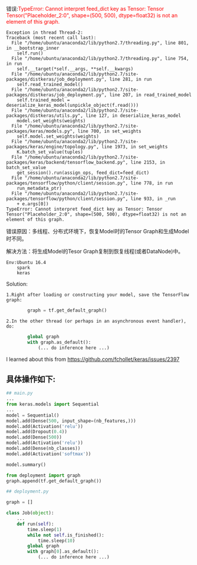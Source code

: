 
错误:<span style="color:red">TypeError: Cannot interpret feed_dict key as Tensor: Tensor Tensor("Placeholder_2:0", shape=(500, 500), dtype=float32) is not an element of this graph.</span>

```
Exception in thread Thread-2:                                                   
Traceback (most recent call last):
  File "/home/ubuntu/anaconda2/lib/python2.7/threading.py", line 801, in __bootstrap_inner
    self.run()
  File "/home/ubuntu/anaconda2/lib/python2.7/threading.py", line 754, in run
    self.__target(*self.__args, **self.__kwargs)
  File "/home/ubuntu/anaconda2/lib/python2.7/site-packages/distkeras/job_deployment.py", line 281, in run
    self.read_trained_model()
  File "/home/ubuntu/anaconda2/lib/python2.7/site-packages/distkeras/job_deployment.py", line 207, in read_trained_model
    self.trained_model = deserialize_keras_model(unpickle_object(f.read()))
  File "/home/ubuntu/anaconda2/lib/python2.7/site-packages/distkeras/utils.py", line 127, in deserialize_keras_model
    model.set_weights(weights)
  File "/home/ubuntu/anaconda2/lib/python2.7/site-packages/keras/models.py", line 700, in set_weights
    self.model.set_weights(weights)
  File "/home/ubuntu/anaconda2/lib/python2.7/site-packages/keras/engine/topology.py", line 1973, in set_weights
    K.batch_set_value(tuples)
  File "/home/ubuntu/anaconda2/lib/python2.7/site-packages/keras/backend/tensorflow_backend.py", line 2153, in batch_set_value
    get_session().run(assign_ops, feed_dict=feed_dict)
  File "/home/ubuntu/anaconda2/lib/python2.7/site-packages/tensorflow/python/client/session.py", line 778, in run
    run_metadata_ptr)
  File "/home/ubuntu/anaconda2/lib/python2.7/site-packages/tensorflow/python/client/session.py", line 933, in _run
    + e.args[0])
TypeError: Cannot interpret feed_dict key as Tensor: Tensor Tensor("Placeholder_2:0", shape=(500, 500), dtype=float32) is not an element of this graph.

```

错误原因：多线程、分布式环境下，恢复Model时的Tensor Graph和生成Model时不同。

解决方法：将生成Model的Tesor Graph复制到恢复线程(或者DataNode)中。

```
Env:Ubuntu 16.4
    spark
    keras
```

Solution:

    1.Right after loading or constructing your model, save the TensorFlow graph:

```python
        graph = tf.get_default_graph()
```
    2.In the other thread (or perhaps in an asynchronous event handler), do:
```python
        global graph
        with graph.as_default():
            (... do inference here ...)
```

I learned about this from https://github.com/fchollet/keras/issues/2397

## 具体操作如下:

```python
## main.py
...
from keras.models import Sequential
...
model = Sequential()
model.add(Dense(500, input_shape=(nb_features,)))
model.add(Activation('relu'))
model.add(Dropout(0.4))
model.add(Dense(500))
model.add(Activation('relu'))
model.add(Dense(nb_classes))
model.add(Activation('softmax'))

model.summary()

from deployment import graph
graph.append(tf.get_default_graph())
```


```python
## deployment.py

graph = []

class Job(object):
	...
    def run(self):
        time.sleep(1)
        while not self.is_finished():
            time.sleep(10)
        global graph
        with graph[0].as_default():        
            (... do inference here ...)
 ```
